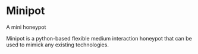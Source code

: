 # Minipot
A mini honeypot

Minipot is a python-based flexible medium interaction honeypot that can be used to mimick any existing technologies. 
